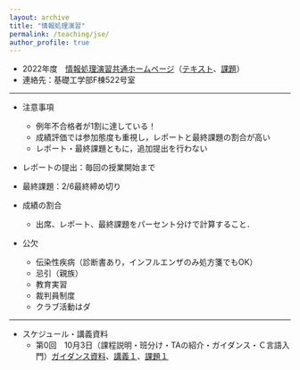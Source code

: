 ```yaml
---
layout: archive
title: "情報処理演習"
permalink: /teaching/jse/
author_profile: true
---
```


* 2022年度　[情報処理演習共通ホームページ](http://www.hlab.sys.es.osaka-u.ac.jp/people/wan/jse/)（[テキスト](http://www.hlab.sys.es.osaka-u.ac.jp/people/wan/jse/text/index.html)、[課題](http://www.hlab.sys.es.osaka-u.ac.jp/people/wan/jse/kadai/index.html)）
* 連絡先：基礎工学部F棟522号室

---

* 注意事項
  * 例年不合格者が1割に達している！
  * 成績評価では参加態度も重視し，レポートと最終課題の割合が高い
  * レポート・最終課題ともに，追加提出を行わない

* レポートの提出：毎回の授業開始まで
* 最終課題：2/6最終締め切り

* 成績の割合
  * 出席、レポート、最終課題をパーセント分けで計算すること．

* 公欠
  * 伝染性疾病（診断書あり，インフルエンザのみ処方箋でもOK）
  * 忌引（親族）
  * 教育実習
  * 裁判員制度
  * クラブ活動はダ

---

* スケジュール・講義資料
  * 第0回　10月3日（課程説明・班分け・TAの紹介・ガイダンス・Ｃ言語入門）[ガイダンス資料](https://wanweiwei07.github.io/files/guidance.pdf)、[講義１](https://wanweiwei07.github.io/files/jse1.pdf)、[課題１](http://www.hlab.sys.es.osaka-u.ac.jp/people/wan/jse/kadai/kadai01.html)
  <!--
  * 第1回　10月17日（条件分岐）[講義２](https://wanweiwei07.github.io/files/jse2.pdf)、[課題２](http://www.hlab.sys.es.osaka-u.ac.jp/people/wan/jse/kadai/kadai02.html)
  * 第2回　10月24日（繰り返し）[講義３](https://wanweiwei07.github.io/files/jse3.pdf)、[課題３](http://www.hlab.sys.es.osaka-u.ac.jp/people/wan/jse/kadai/kadai03.html)
  * 第3回　10月31日（条件分岐と繰り返しの組合せ）[講義４](https://wanweiwei07.github.io/files/jse4.pdf)、[課題４](http://www.hlab.sys.es.osaka-u.ac.jp/people/wan/jse/kadai/kadai04.html)
  * 第4回　11月14日（関数その１）[講義５](https://wanweiwei07.github.io/files/jse5.pdf)、[課題５](http://www.hlab.sys.es.osaka-u.ac.jp/people/wan/jse/kadai/kadai05.html)
  * 第5回　11月21日（配列その１）[講義６](https://wanweiwei07.github.io/files/jse6.pdf)、[課題６](http://www.hlab.sys.es.osaka-u.ac.jp/people/wan/jse/kadai/kadai06.html)
  * 第6回　11月28日（関数その２）[講義７](https://wanweiwei07.github.io/files/jse7.pdf)、[課題７](http://www.hlab.sys.es.osaka-u.ac.jp/people/wan/jse/kadai/kadai07.html)
  * 第7回　12月5日（配列その２）[講義８](https://wanweiwei07.github.io/files/jse8.pdf)、[課題８](http://www.hlab.sys.es.osaka-u.ac.jp/people/wan/jse/kadai/kadai08.html)
  * 第8回　12月12日（配列その２　続き）[講義９](https://wanweiwei07.github.io/files/jse9.pdf)、[課題９](http://www.hlab.sys.es.osaka-u.ac.jp/people/wan/jse/kadai/kadai09.html)
  * 第9回　12月19日（ポインタ，清川先生）[講義１０](https://wanweiwei07.github.io/files/jse10.pdf)、[課題１０](http://www.hlab.sys.es.osaka-u.ac.jp/people/wan/jse/kadai/kadai10.html)
  * 第10回　12月26日（ファイル，清川先生）[講義１１](https://wanweiwei07.github.io/files/jse11.pdf)、[課題１１](http://www.hlab.sys.es.osaka-u.ac.jp/people/wan/jse/kadai/kadai11.html)
  * 第11回　1月16日（ファイル残留課題・あみだくじ，清川先生）[講義１２](https://wanweiwei07.github.io/files/jse12.pdf)[課題（課題１１と同じ）](http://www.hlab.sys.es.osaka-u.ac.jp/people/wan/jse/kadai/kadai12.html)
  * 第12回　1月23日（総まとめ）[講義１３](https://wanweiwei07.github.io/files/jse13.pdf)[課題（課題なし）]()
  * 第13回　1月30日（最終課題）[最終課題](https://www.cle.osaka-u.ac.jp/) CLEで確認してください
     * 注意事項を厳守してください．
     * 期限について：最終課題のアイコン，フォルダ等は1月24日13:30より1月31日13:30までしかしか表示されないので期限内に提出いただきますようお願いします．それ以降の提出は受けません．-->
